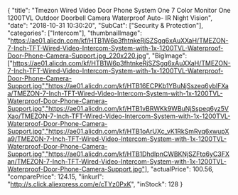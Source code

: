 {
	"title": "Tmezon Wired Video Door Phone System One 7  Color Monitor One 1200TVL Outdoor Doorbell Camera Waterproof Auto- IR Night Vision",
	"date": "2018-10-31 10:30:20",
	"SubCat": ["Security & Protection"],
	"categories": ["Intercom"],
	"thumbnailImage": "https://ae01.alicdn.com/kf/HTB1W6p3fhtnkeRjSZSgq6xAuXXaH/TMEZON-7-Inch-TFT-Wired-Video-Intercom-System-with-1x-1200TVL-Waterproof-Door-Phone-Camera-Support.jpg_220x220.jpg",
	"BigImage": ["https://ae01.alicdn.com/kf/HTB1W6p3fhtnkeRjSZSgq6xAuXXaH/TMEZON-7-Inch-TFT-Wired-Video-Intercom-System-with-1x-1200TVL-Waterproof-Door-Phone-Camera-Support.jpg","https://ae01.alicdn.com/kf/HTB16ECPKb1YBuNjSszeq6yblFXaa/TMEZON-7-Inch-TFT-Wired-Video-Intercom-System-with-1x-1200TVL-Waterproof-Door-Phone-Camera-Support.jpg","https://ae01.alicdn.com/kf/HTB1vBRWKk9WBuNjSspeq6yz5VXao/TMEZON-7-Inch-TFT-Wired-Video-Intercom-System-with-1x-1200TVL-Waterproof-Door-Phone-Camera-Support.jpg","https://ae01.alicdn.com/kf/HTB1oArUXc_vK1RkSmRyq6xwupXa9/TMEZON-7-Inch-TFT-Wired-Video-Intercom-System-with-1x-1200TVL-Waterproof-Door-Phone-Camera-Support.jpg","https://ae01.alicdn.com/kf/HTB1DhdIpnCWBKNjSZFtq6yC3FXan/TMEZON-7-Inch-TFT-Wired-Video-Intercom-System-with-1x-1200TVL-Waterproof-Door-Phone-Camera-Support.jpg"],
	"actualPrice": 100.56,
	"comparePrice": 124.15,
	"linkurl": "http://s.click.aliexpress.com/e/cTYz0PxK",
	"inStock": 128
}
